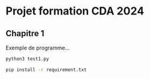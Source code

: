 # Projet formation CDA 2024 

## Chapitre 1 

Exemple de programme...

```bash
python3 test1.py
```
```bash
pip install -r requirement.txt
```